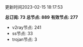 更新时间2023-02-15 18:17:53

**总订阅: 73**
**总节点: 889**
**有效节点: 277**
- v2ray节点: 241
- ss节点: 33
- trojan节点: 3
